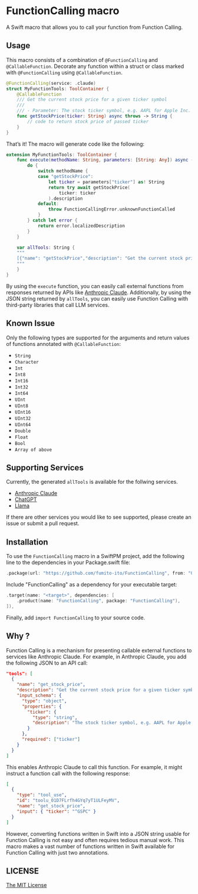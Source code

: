 # FunctionCalling macro

A Swift macro that allows you to call your function from Function Calling.

## Usage

This macro consists of a combination of `@FunctionCalling` and `@CallableFunction`. Decorate any function within a struct or class marked with `@FunctionCalling` using `@CallableFunction`.

```swift
@FunctionCalling(service: .claude)
struct MyFunctionTools: ToolContainer {
    @CallableFunction
    /// Get the current stock price for a given ticker symbol
    ///
    /// - Parameter: The stock ticker symbol, e.g. AAPL for Apple Inc.
    func getStockPrice(ticker: String) async throws -> String {
        // code to return stock price of passed ticker
    }
}
```

That’s it! The macro will generate code like the following:

```swift
extension MyFunctionTools: ToolContainer {
    func execute(methodName: String, parameters: [String: Any]) async -> String {
        do {
            switch methodName {
            case "getStockPrice":
                let ticker = parameters["ticker"] as! String
                return try await getStockPrice(
                    ticker: ticker
                ).description
            default:
                throw FunctionCallingError.unknownFunctionCalled
            }
        } catch let error {
            return error.localizedDescription
        }
    }

    var allTools: String {
    """
    [{"name": "getStockPrice","description": "Get the current stock price for a given ticker symbol.","input_schema": {"type": "object","properties": {"ticker": {"type": "string","description": "The stock ticker symbol, e.g. AAPL for Apple Inc."}},"required": ["ticker"]}}]
    """
    }
}
```

By using the `execute` function, you can easily call external functions from responses returned by APIs like [Anthropic Claude](https://www.anthropic.com/claude).
Additionally, by using the JSON string returned by `allTools`, you can easily use Function Calling with third-party libraries that call LLM services.

## Known Issue

Only the following types are supported for the arguments and return values of functions annotated with `@CallableFunction`:

- `String`
- `Character`
- `Int`
- `Int8`
- `Int16`
- `Int32`
- `Int64`
- `UInt`
- `UInt8`
- `UInt16`
- `UInt32`
- `UInt64`
- `Double`
- `Float`
- `Bool`
- `Array of above`

## Supporting Services

Currently, the generated `allTools` is available for the follwing services. 

-  [Anthropic Claude](https://www.anthropic.com/claude)
- [ChatGPT](http://chatgpt.com)
- [Llama](http://llama-api.com)

If there are other services you would like to see supported, please create an issue or submit a pull request.

## Installation

To use the `FunctionCalling` macro in a SwiftPM project, add the following line to the dependencies in your Package.swift file:

```swift
.package(url: "https://github.com/fumito-ito/FunctionCalling", from: "0.0.1"),
```

Include "FunctionCalling" as a dependency for your executable target:

```swift
.target(name: "<target>", dependencies: [
    .product(name: "FunctionCalling", package: "FunctionCalling"),
]),
```

Finally, add `import FunctionCalling` to your source code.

## Why ?

Function Calling is a mechanism for presenting callable external functions to services like Anthropic Claude. For example, in Anthropic Claude, you add the following JSON to an API call:

```json
"tools": [
  {
    "name": "get_stock_price",
    "description": "Get the current stock price for a given ticker symbol.",
    "input_schema": {
      "type": "object",
      "properties": {
        "ticker": {
          "type": "string",
          "description": "The stock ticker symbol, e.g. AAPL for Apple Inc."
        }
      },
      "required": ["ticker"]
    }
  }
]
```

This enables Anthropic Claude to call this function. For example, it might instruct a function call with the following response:

```json
[
  {
    "type": "tool_use",
    "id": "toolu_01D7FLrfh4GYq7yT1ULFeyMV",
    "name": "get_stock_price",
    "input": { "ticker": "^GSPC" }
  }
]
```

However, converting functions written in Swift into a JSON string usable for Function Calling is not easy and often requires tedious manual work.
This macro makes a vast number of functions written in Swift available for Function Calling with just two annotations.

## LICENSE

[The MIT License](https://opensource.org/license/mit)
